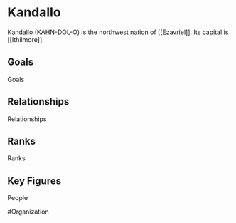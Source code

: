 # Kandallo
Kandallo (KAHN-DOL-O) is the northwest nation of [[Ezavriel]]. Its capital is [[Ithilmore]]. 

## Goals
Goals

## Relationships
Relationships

## Ranks
Ranks

## Key Figures
People

#Organization